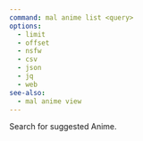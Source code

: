 ```yaml
---
command: mal anime list <query>
options:
  - limit
  - offset
  - nsfw
  - csv
  - json
  - jq
  - web
see-also:
  - mal anime view
---
```

Search for suggested Anime.